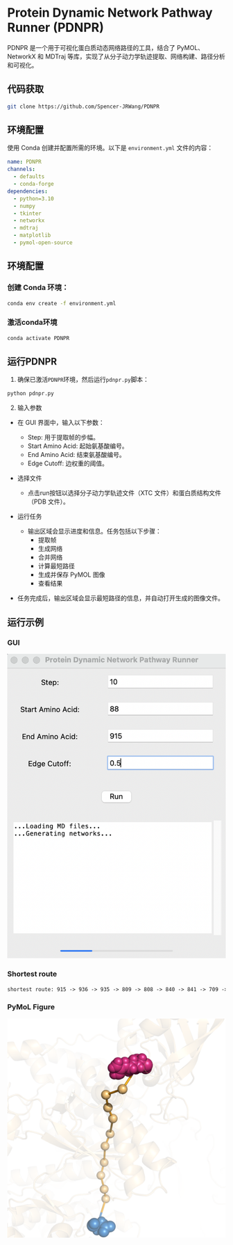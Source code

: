 # Protein Dynamic Network Pathway Runner (PDNPR)

PDNPR 是一个用于可视化蛋白质动态网络路径的工具，结合了 PyMOL、NetworkX 和 MDTraj 等库，实现了从分子动力学轨迹提取、网络构建、路径分析和可视化。

## 代码获取
```sh
git clone https://github.com/Spencer-JRWang/PDNPR
```

## 环境配置

使用 Conda 创建并配置所需的环境。以下是 `environment.yml` 文件的内容：

```yaml
name: PDNPR
channels:
  - defaults
  - conda-forge
dependencies:
  - python=3.10
  - numpy
  - tkinter
  - networkx
  - mdtraj
  - matplotlib
  - pymol-open-source
```

## 环境配置
### 创建 Conda 环境：
```sh
conda env create -f environment.yml
```
### 激活conda环境
```sh
conda activate PDNPR
```
## 运行PDNPR
1. 确保已激活`PDNPR`环境，然后运行`pdnpr.py`脚本：
```sh
python pdnpr.py
```

2. 输入参数    
- 在 GUI 界面中，输入以下参数：
   - Step: 用于提取帧的步幅。
   - Start Amino Acid: 起始氨基酸编号。
   - End Amino Acid: 结束氨基酸编号。
   - Edge Cutoff: 边权重的阈值。
- 选择文件
   - 点击run按钮以选择分子动力学轨迹文件（XTC 文件）和蛋白质结构文件（PDB 文件）。

- 运行任务
   - 输出区域会显示进度和信息。任务包括以下步骤：
        - 提取帧
        - 生成网络
        - 合并网络
        - 计算最短路径
        - 生成并保存 PyMOL 图像
        - 查看结果
- 任务完成后，输出区域会显示最短路径的信息，并自动打开生成的图像文件。

## 运行示例
### GUI
![Figure_run](Example/Output/run.png)
### Shortest route
```txt
shortest route: 915 -> 936 -> 935 -> 809 -> 808 -> 840 -> 841 -> 709 -> 708 -> 747 -> 743 -> 8
```
### PyMoL Figure
![Figure_exp](Example/Output/pymol_fig.png)
